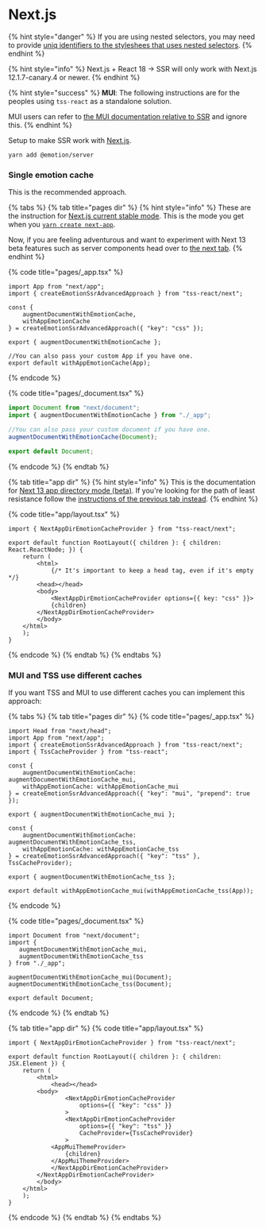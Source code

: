 # Next.js

{% hint style="danger" %}
If you are using nested selectors, you may need to provide [uniq identifiers to the styleshees that uses nested selectors](../nested-selectors.md#ssr).
{% endhint %}

{% hint style="info" %}
Next.js + React 18 -> SSR will only work with Next.js 12.1.7-canary.4 or newer.
{% endhint %}

{% hint style="success" %}
**MUI**: The following instructions are for the peoples using `tss-react` as a standalone solution. &#x20;

MUI users can refer to [the MUI documentation relative to SSR](https://mui.com/material-ui/guides/server-rendering/) and ignore this.&#x20;
{% endhint %}

Setup to make SSR work with [Next.js](https://nextjs.org).

```
yarn add @emotion/server
```

### Single emotion cache

This is the recommended approach.&#x20;

{% tabs %}
{% tab title="pages dir" %}
{% hint style="info" %}
These are the instruction for [Next.js current stable mode](https://nextjs.org/docs). This is the mode you get when you [`yarn create next-app`](https://nextjs.org/docs/api-reference/create-next-app#interactive).&#x20;

Now, if you are feeling adventurous and want to experiment with Next 13 beta features such as server components head over to [the next tab](next.js.md#app-dir).
{% endhint %}

{% code title="pages/_app.tsx" %}
```tsx
import App from "next/app";
import { createEmotionSsrAdvancedApproach } from "tss-react/next";

const {
    augmentDocumentWithEmotionCache,
    withAppEmotionCache
} = createEmotionSsrAdvancedApproach({ "key": "css" });

export { augmentDocumentWithEmotionCache };

//You can also pass your custom App if you have one. 
export default withAppEmotionCache(App);
```
{% endcode %}

{% code title="pages/_document.tsx" %}
```typescript
import Document from "next/document";
import { augmentDocumentWithEmotionCache } from "./_app";

//You can also pass your custom document if you have one. 
augmentDocumentWithEmotionCache(Document);

export default Document;
```
{% endcode %}
{% endtab %}

{% tab title="app dir" %}
{% hint style="info" %}
This is the documentation for [Next 13 app directory mode (beta)](https://beta.nextjs.org/docs). If you're looking for the path of least resistance follow the [instructions of the previous tab instead](next.js.md#pages-dir).
{% endhint %}

{% code title="app/layout.tsx" %}
```tsx
import { NextAppDirEmotionCacheProvider } from "tss-react/next";

export default function RootLayout({ children }: { children: React.ReactNode; }) {
    return (
        <html>
            {/* It's important to keep a head tag, even if it's empty */}
	    <head></head> 
	    <body>
	        <NextAppDirEmotionCacheProvider options={{ key: "css" }}>
		    {children}
		</NextAppDirEmotionCacheProvider>
	    </body>
	</html>
    );
}
```
{% endcode %}
{% endtab %}
{% endtabs %}

### MUI and TSS use different caches

If you want TSS and MUI to use different caches you can implement this approach:&#x20;

{% tabs %}
{% tab title="pages dir" %}
{% code title="pages/_app.tsx" %}
```tsx
import Head from "next/head";
import App from "next/app";
import { createEmotionSsrAdvancedApproach } from "tss-react/next";
import { TssCacheProvider } from "tss-react";

const {
    augmentDocumentWithEmotionCache: augmentDocumentWithEmotionCache_mui,
    withAppEmotionCache: withAppEmotionCache_mui
} = createEmotionSsrAdvancedApproach({ "key": "mui", "prepend": true });

export { augmentDocumentWithEmotionCache_mui };

const {
    augmentDocumentWithEmotionCache: augmentDocumentWithEmotionCache_tss,
    withAppEmotionCache: withAppEmotionCache_tss
} = createEmotionSsrAdvancedApproach({ "key": "tss" }, TssCacheProvider);

export { augmentDocumentWithEmotionCache_tss };

export default withAppEmotionCache_mui(withAppEmotionCache_tss(App));

```
{% endcode %}

{% code title="pages/_document.tsx" %}
```tsx
import Document from "next/document";
import { 
   augmentDocumentWithEmotionCache_mui,  
   augmentDocumentWithEmotionCache_tss
} from "./_app";

augmentDocumentWithEmotionCache_mui(Document);
augmentDocumentWithEmotionCache_tss(Document);

export default Document;
```
{% endcode %}
{% endtab %}

{% tab title="app dir" %}
{% code title="app/layout.tsx" %}
```tsx
import { NextAppDirEmotionCacheProvider } from "tss-react/next";

export default function RootLayout({ children }: { children: JSX.Element }) {
    return (
        <html>
            <head></head>
	    <body>
                <NextAppDirEmotionCacheProvider 
                    options={{ "key": "css" }}
                >
	            <NextAppDirEmotionCacheProvider 
	                options={{ "key": "tss" }} 
	                CacheProvider={TssCacheProvider}
	            >
			<AppMuiThemeProvider>
			    {children}
			</AppMuiThemeProvider>
		    </NextAppDirEmotionCacheProvider>
		</NextAppDirEmotionCacheProvider>
	    </body>
	</html>
    );
}
```
{% endcode %}
{% endtab %}
{% endtabs %}
